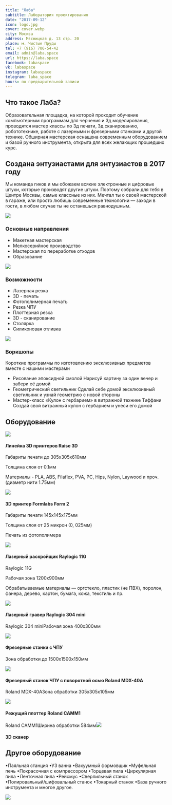```yaml
---
title: "Лаба"
subtitle: Лаборатория проектирования
date: "2017-09-12"
icon: logo.jpg
cover: cover.webp
city: Москва
address: Мясницкая д. 13 стр. 20
place: м. Чистые Пруды
tel: +7 (916) 706-54-42
email: admin@laba.space
url: https://laba.space
facebook: labaspace
vk: labaspace
instagram: labaspace
telegram: laba_space
hours: по предварительной записи
---
```


## Что такое Лаба?

Образовательная площадка, на которой проходит обучение компьютерным программам для черчения и 3д моделирования, проводятся мастер классы по 3д печати, 3д сканированию, робототехнике, работе с лазерными и фрезерными станками и другой технике. Обширная мастерская оснащена современным оборудованием и базой ручного инструмента, открыта для всех желающих прошедших курс.

## Создана энтузиастами для энтузиастов в 2017 году

Мы команда гиков и мы обожаем всякие электронные и цифровые штуки, которые производят другие штуки. Поэтому собрали для тебя в Центре Москвы, самые классные из них.
Мечтал ты о своей мастерской в гараже, или просто любишь современные технологии — заходи в гости, в любом случае ты не останешься равнодушным.

![](./images/drone.jpg)

### Основные направления

* Макетная мастерская
* Мелкосерийное производство
* Мастерская по переработке отходов
* Образование

![](./images/table.jpg)

### Возможности

* Лазерная резка
* 3D - печать
* Фотополимерная печать
* Резка ЧПУ
* Плоттерная резка
* 3D - сканирование
* Столярка
* Силиконовая отливка

![](./images/cnc.jpg)

### Воркшопы

Короткие программы по изготовлению эксклюзивных предметов вместе с нашими мастерами
* Рисование эпоксидной смолой
  Нарисуй картину за один вечер и забери её домой
* Геометрический светильник
  Сделай себе домой эксклюзивный светильник и узнай геометрию с новой стороны
* Мастер-класс «Кулон с гербарием» в витражной технике Тиффани
  Создай свой витражный кулон с гербарием и унеси его домой

## Оборудование

![](./images/6fecca2cab3a90aa7de46ff8c3494d40.jpg)

#### Линейка 3D принтеров Raise 3D

Габариты печати до 305х305х610мм

Толщина слоя от 0.1мм

Материалы - PLA, ABS, Filaflex, PVA, PC, Hips, Nylon, Laywood и проч. (диаметр нити 1.75мм)

![](./images/form2_1500x500.jpg)

#### 3D принтер Formlabs Form 2

Габариты печати 145х145х175мм

Толщина слоя от 25 микрон (0, 025мм)

Печать из фотополимера

![](./images/xth.jpg)

#### Лазерный раскройщик Raylogic 11G

Raylogic 11G

Рабочая зона 1200х900мм

Обрабатываемые материалы — оргстекло, пластик (не ПВХ), поролон, фанера, дерево, картон, бумага, кожа, текстиль и пр.

![](./images/cym.jpg)

#### Лазерный гравер Raylogic 304 mini

Raylogic 304 miniРабочая зона 400х300мм 

![](./images/sth.jpg)

#### Фрезерные станки с ЧПУ

Зона обработки до 1500х1500х150мм 

![](./images/roland.jpg)

#### Фрезерный станок ЧПУ с поворотной осью Roland MDX-40A

Roland MDX-40AЗона обработки 305х305х105мм

![](./images/1343824.jpg)

####  Режущий плоттер Roland CAMM1

Roland CAMM1Ширина обработки 584мм![](./images/einscan_pro_1500x500.jpg)

#### 3D сканер

## Другое оборудование

•Паяльная станция •УЗ ванна •Вакуумный формовщик •Муфельная печь •Покрасочная с компрессором •Торцевая пила •Циркулярная пила •Ленточная пила •Рейсмус •Сверлильный станок •Полировальный/шифовальный станок •Токарный станок •База ручного инструмента и многое другое.

![](./images/3d.jpg)
